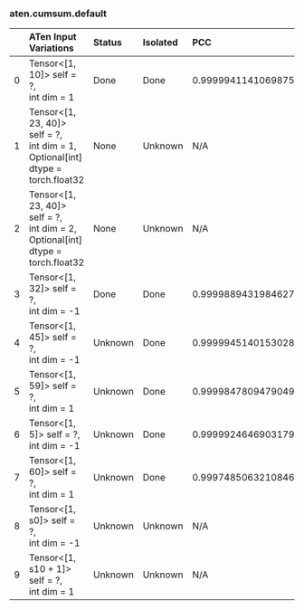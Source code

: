 ### aten.cumsum.default
|    | ATen Input Variations                                                                | Status   | Isolated   | PCC                | Host   |
|---:|:-------------------------------------------------------------------------------------|:---------|:-----------|:-------------------|:-------|
|  0 | Tensor<[1, 10]> self = ?,<br>int dim = 1                                             | Done     | Done       | 0.9999941141069875 | 0      |
|  1 | Tensor<[1, 23, 40]> self = ?,<br>int dim = 1,<br>Optional[int] dtype = torch.float32 | None     | Unknown    | N/A                | N/A    |
|  2 | Tensor<[1, 23, 40]> self = ?,<br>int dim = 2,<br>Optional[int] dtype = torch.float32 | None     | Unknown    | N/A                | N/A    |
|  3 | Tensor<[1, 32]> self = ?,<br>int dim = -1                                            | Done     | Done       | 0.9999889431984627 | 0      |
|  4 | Tensor<[1, 45]> self = ?,<br>int dim = -1                                            | Unknown  | Done       | 0.9999945140153028 | 0      |
|  5 | Tensor<[1, 59]> self = ?,<br>int dim = 1                                             | Unknown  | Done       | 0.9999847809479049 | 0      |
|  6 | Tensor<[1, 5]> self = ?,<br>int dim = -1                                             | Unknown  | Done       | 0.9999924646903179 | 0      |
|  7 | Tensor<[1, 60]> self = ?,<br>int dim = 1                                             | Unknown  | Done       | 0.9997485063210846 | 0      |
|  8 | Tensor<[1, s0]> self = ?,<br>int dim = -1                                            | Unknown  | Unknown    | N/A                | N/A    |
|  9 | Tensor<[1, s10 + 1]> self = ?,<br>int dim = 1                                        | Unknown  | Unknown    | N/A                | N/A    |


